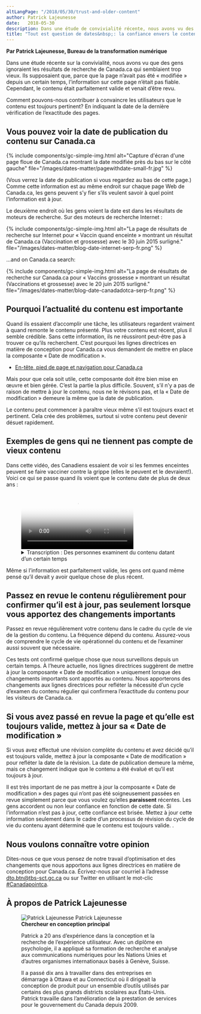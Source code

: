 ```yaml
---
altLangPage: "/2018/05/30/trust-and-older-content"
author: Patrick Lajeunesse
date:   2018-05-30
description: Dans une étude de convivialité récente, nous avons vu des gens qui n’ont pas tenu compte des résultats de recherche de Canada.ca qui semblaient trop vieux. Découvrez comment vous pouvez valider votre contenu et montrer qu'il est toujours à jour.
title: "Tout est question de dates&nbsp;: la confiance envers le contenu ancien sur Canada.ca"
---
```

**Par Patrick Lajeunesse, Bureau de la transformation numérique**

Dans une étude récente sur la convivialité, nous avons vu que des gens ignoraient les résultats de recherche de Canada.ca qui semblaient trop vieux. Ils supposaient que, parce que la page n’avait pas été «&nbsp;modifiée&nbsp;» depuis un certain temps, l’information sur cette page n’était pas fiable. Cependant, le contenu était parfaitement valide et venait d’être revu.

Comment pouvons-nous contribuer à convaincre les utilisateurs que le contenu est toujours pertinent? En indiquant la date de la dernière vérification de l’exactitude des pages.

## Vous pouvez voir la date de publication du contenu sur Canada.ca

{% include components/gc-simple-img.html
   alt="Capture d'écran d'une page floue de Canada.ca montrant la date modifiée près du bas sur le côté gauche"
   file="/images/dates-matter/pagewithdate-small-fr.jpg"
%}

(Vous verrez la date de publication si vous regardez au bas de cette page.)
Comme cette information est au même endroit sur chaque page Web de Canada.ca, les gens peuvent s’y fier s’ils veulent savoir à quel point l’information est à jour.

Le deuxième endroit où les gens voient la date est dans les résultats de moteurs de recherche. Sur des moteurs de recherche Internet&nbsp;:

{% include components/gc-simple-img.html
   alt="La page de résultats de recherche sur Internet pour «&nbsp;Vaccin quand enceinte&nbsp;» montrant un résultat de Canada.ca (Vaccination et grossesse) avec le 30 juin 2015 surligné."
   file="/images/dates-matter/blog-date-internet-serp-fr.png"
%}

...and on Canada.ca search:

{% include components/gc-simple-img.html
   alt="La page de résultats de recherche sur Canada.ca pour «&nbsp;Vaccins grossesse&nbsp;» montrant un résultat (Vaccinations et grossesse) avec le 20 juin 2015 surligné."
   file="/images/dates-matter/blog-date-canadadotca-serp-fr.png"
%}

## Pourquoi l’actualité du contenu est importante

Quand ils essaient d’accomplir une tâche, les utilisateurs regardent vraiment à quand remonte le contenu présenté. Plus votre contenu est récent, plus il semble crédible. Sans cette information, ils ne réussiront peut-être pas à trouver ce qu’ils recherchent.
C’est pourquoi les lignes directrices en matière de conception pour Canada.ca vous demandent de mettre en place la composante «&nbsp;Date de modification&nbsp;».

<ul><li> <a href="https://www.canada.ca/fr/secretariat-conseil-tresor/services/communications-gouvernementales/specifications-contenu-architecture-information-canada/en-tetes-pieds-page-navigation.html#toc3">En-tête, pied de page et navigation pour Canada.ca</a></li></ul>

Mais pour que cela soit utile, cette composante doit être bien mise en œuvre et bien gérée. C’est la partie la plus difficile. Souvent, s’il n’y a pas de raison de mettre à jour le contenu, nous ne le révisons pas, et la «&nbsp;Date de modification&nbsp;» demeure la même que la date de publication.

Le contenu peut commencer à paraître vieux même s’il est toujours exact et pertinent. Cela crée des problèmes, surtout si votre contenu peut devenir désuet rapidement.


## Exemples de gens qui ne tiennent pas compte de vieux contenu

Dans cette vidéo, des Canadiens essaient de voir si les femmes enceintes peuvent se faire vacciner contre la grippe (elles le peuvent et le devraient!). Voici ce qui se passe quand ils voient que le contenu date de plus de deux ans&nbsp;:


<figure class="wb-mltmd wb-init video cc_on">
	<video poster="/images/dates-matter/old-content-video-poster.jpg" title="Penser que l'information est périmée">
		<source type="video/mp4" src="/images/dates-matter/trust-of-old-content-fr.mp4" />
		<track src="#inline-captions" kind="captions" data-type="text/html" srclang="fr" label="French" />
	</video>
  <figcaption>
    <details id="inline-captions">
      <summary>Transcription&nbsp;: Des personnes examinent du contenu datant d’un certain temps</summary>
      <p class="wet-boew-vd">(Participant 1)</p>
      <p class="wet-boew-vd">(Vidéo montrant une personne qui regarde une page de résultats de recherche de Canada.ca. Du texte indique un résultat pour «&nbsp;Vaccination et grossesse&nbsp;», dont la date est le «&nbsp;20 juin 2015&nbsp;».)</p>
      <span class="wb-tmtxt" data-begin="6.02s" data-dur="6.84s">Ça date de 2015, alors je vais défiler un peu pour voir si peut-être...</span>
      <p class="wet-boew-vd">(L’image fait un zoom sur les commandes de filtre sur le côté de la page. La souris passe sur «&nbsp;Par date&nbsp;: dernière année&nbsp;» et clique sur le lien.)</p>
      <span class="wb-tmtxt" data-begin="14.12s" data-dur="4.84s">... peut-être de la dernière année. Je vais filtrer mes résultats...</span>
      <p class="wet-boew-vd">(Les résultats de la recherche sont rechargés et la page Vaccination et grossesse a disparu.)</p>
      <span class="wb-tmtxt" data-begin="17.12s" data-dur="4.84s">... au cas où il y aurait quelque chose de plus actuel.</span>
      <p class="wet-boew-vd">(Le texte indique que «&nbsp;Le filtre a caché le meilleur résultat&nbsp;».)</p>
      <p class="wet-boew-vd">(Participant 2)</p>
      <p class="wet-boew-vd">(Une personne consulte une page de résultats de recherche Canada.ca sur un téléphone mobile.)</p>
      <span class="wb-tmtxt" data-begin="26.12s" data-dur="3.84s">Cette information remonte à 2015.</span>
      <p class="wet-boew-vd">(Elle sélectionne le premier résultat et consulte la page Vaccination et grossesse. Elle commence à défiler vers le bas.)</p>
      <span class="wb-tmtxt" data-begin="29.00s" data-dur="4.84s">Je me demande s’il y a quelque chose de plus récent.</span>
      <span class="wb-tmtxt" data-begin="32.00s" data-dur="3.84s">Bien que ce ne soit pas très vieux...</span>
      <span class="wb-tmtxt" data-begin="36.41s" data-dur="3.84s">... Je me sentirais mieux s’il y avait quelque chose de plus récent.</span>
      <p class="wet-boew-vd">(Participant 3)</p>
      <p class="wet-boew-vd">(Une autre personne qui utilise un téléphone mobile différent consulte les résultats de sa recherche sur Canada.ca. Elle fait défiler les résultats et examine le premier.)</p>
      <span class="wb-tmtxt" data-begin="47.72s" data-dur="3.84s">Vaccination et grossesse, OK...</span>
      <p class="wet-boew-vd">(Elle semble s’apprêter à cliquer sur le lien, mais hésite.)</p>
      <span class="wb-tmtxt" data-begin="52.42s" data-dur="3.84s">... mais ça date de 2015</span>
      <span class="wb-tmtxt" data-begin="55.12s" data-dur="3.84s">Où sont les renseignements les plus récents?</span>
    </details>
  </figcaption>
</figure>


Même si l’information est parfaitement valide, les gens ont quand même pensé qu’il devait y avoir quelque chose de plus récent.

## Passez en revue le contenu régulièrement pour confirmer qu’il est à jour, pas seulement lorsque vous apportez des changements importants

Passez en revue régulièrement votre contenu dans le cadre du cycle de vie de la gestion du contenu. La fréquence dépend du contenu. Assurez-vous de comprendre le cycle de vie opérationnel du contenu et de l’examiner aussi souvent que nécessaire.

Ces tests ont confirmé quelque chose que nous surveillons depuis un certain temps. À l’heure actuelle, nos lignes directrices suggèrent de mettre à jour la composante «&nbsp;Date de modification&nbsp;» uniquement lorsque des changements importants sont apportés au contenu. Nous apporterons des changements aux lignes directrices pour refléter la nécessité d’un cycle d’examen du contenu régulier qui confirmera l’exactitude du contenu pour les visiteurs de Canada.ca.

## Si vous avez passé en revue la page et qu’elle est toujours valide, mettez à jour sa «&nbsp;Date de modification&nbsp;»

Si vous avez effectué une révision complète du contenu et avez décidé qu’il est toujours valide, mettez à jour la composante «&nbsp;Date de modification&nbsp;» pour refléter la date de la révision. La date de publication demeure la même, mais ce changement indique que le contenu a été évalué et qu’il est toujours à jour.

Il est très important de ne pas mettre à jour la composante «&nbsp;Date de modification&nbsp;» des pages qui n’ont pas été soigneusement passées en revue simplement parce que vous voulez qu’elles **paraissent** récentes. Les gens accordent ou non leur confiance en fonction de cette date. Si l’information n’est pas à jour, cette confiance est brisée. Mettez à jour cette information seulement dans le cadre d’un processus de révision du cycle de vie du contenu ayant déterminé que le contenu est toujours valide. .

## Nous voulons connaître votre opinion

Dites-nous ce que vous pensez de notre travail d’optimisation et des changements que nous apportons aux lignes directrices en matière de conception pour Canada.ca. Écrivez-nous par courriel à l’adresse [dto.btn@tbs-sct.gc.ca](mailto:dto.btn@tbs-sct.gc.ca) ou sur Twitter en utilisant le mot-clic <a href="https://twitter.com/search?q=%23Canadapointca">#Canadapointca</a>.

## À propos de Patrick Lajeunesse

<figure class="row">
  <div class="col-md-3 col-xs-12">
    <div class="pull-left mrgn-bttm-md">
      <img class="img-responsive mrgn-bttm-md" src="/images/DTO-aboutus/DTO_blog_photo_DSC_3035_277x370.jpg" alt="Patrick Lajeunesse" />
      Patrick Lajeunesse <br />
      <b>Chercheur en conception principal</b>
    </div>
  </div>
  <div class="col-md-9 col-xs-12">
    <figcaption>
      <p>Patrick a 20 ans d’expérience dans la conception et la recherche de l’expérience utilisateur. Avec un diplôme en psychologie, il a appliqué sa formation de recherche et analyse aux communications numériques pour les Nations Unies et d’autres organismes internationaux basés à Genève, Suisse.</p><p>Il a passé dix ans à travailler dans des entreprises en démarrage à Ottawa et au Connecticut où il dirigeait la conception de produit pour un ensemble d’outils utilisés par certains des plus grands districts scolaires aux États-Unis. Patrick travaille dans l’amélioration de la prestation de services pour le gouvernement du Canada depuis 2009.</p>
    </figcaption>
  </div>
</figure>